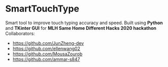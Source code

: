# SmartTouchType
Smart tool to improve touch typing accuracy and speed. Built using **Python** and **TKinter GUI** for **MLH Same Home Different Hacks 2020 hackathon**
Collaborators: 
* https://github.com/JunZheng-dev
* https://github.com/ellenwang02
* https://github.com/MousaZourob
* https://github.com/ammar-s847
